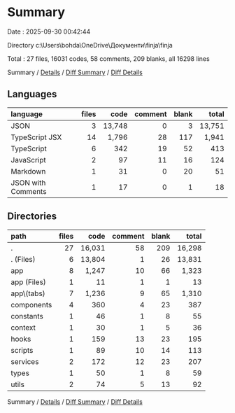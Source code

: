 # Summary

Date : 2025-09-30 00:42:44

Directory c:\\Users\\bohda\\OneDrive\\Документи\\finja\\finja

Total : 27 files,  16031 codes, 58 comments, 209 blanks, all 16298 lines

Summary / [Details](details.md) / [Diff Summary](diff.md) / [Diff Details](diff-details.md)

## Languages
| language | files | code | comment | blank | total |
| :--- | ---: | ---: | ---: | ---: | ---: |
| JSON | 3 | 13,748 | 0 | 3 | 13,751 |
| TypeScript JSX | 14 | 1,796 | 28 | 117 | 1,941 |
| TypeScript | 6 | 342 | 19 | 52 | 413 |
| JavaScript | 2 | 97 | 11 | 16 | 124 |
| Markdown | 1 | 31 | 0 | 20 | 51 |
| JSON with Comments | 1 | 17 | 0 | 1 | 18 |

## Directories
| path | files | code | comment | blank | total |
| :--- | ---: | ---: | ---: | ---: | ---: |
| . | 27 | 16,031 | 58 | 209 | 16,298 |
| . (Files) | 6 | 13,804 | 1 | 26 | 13,831 |
| app | 8 | 1,247 | 10 | 66 | 1,323 |
| app (Files) | 1 | 11 | 1 | 1 | 13 |
| app\\(tabs) | 7 | 1,236 | 9 | 65 | 1,310 |
| components | 4 | 360 | 4 | 23 | 387 |
| constants | 1 | 46 | 1 | 8 | 55 |
| context | 1 | 30 | 1 | 5 | 36 |
| hooks | 1 | 159 | 13 | 23 | 195 |
| scripts | 1 | 89 | 10 | 14 | 113 |
| services | 2 | 172 | 12 | 23 | 207 |
| types | 1 | 50 | 1 | 8 | 59 |
| utils | 2 | 74 | 5 | 13 | 92 |

Summary / [Details](details.md) / [Diff Summary](diff.md) / [Diff Details](diff-details.md)